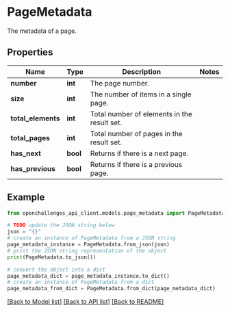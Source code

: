 # PageMetadata

The metadata of a page.

## Properties

| Name               | Type     | Description                                 | Notes |
| ------------------ | -------- | ------------------------------------------- | ----- |
| **number**         | **int**  | The page number.                            |
| **size**           | **int**  | The number of items in a single page.       |
| **total_elements** | **int**  | Total number of elements in the result set. |
| **total_pages**    | **int**  | Total number of pages in the result set.    |
| **has_next**       | **bool** | Returns if there is a next page.            |
| **has_previous**   | **bool** | Returns if there is a previous page.        |

## Example

```python
from openchallenges_api_client.models.page_metadata import PageMetadata

# TODO update the JSON string below
json = "{}"
# create an instance of PageMetadata from a JSON string
page_metadata_instance = PageMetadata.from_json(json)
# print the JSON string representation of the object
print(PageMetadata.to_json())

# convert the object into a dict
page_metadata_dict = page_metadata_instance.to_dict()
# create an instance of PageMetadata from a dict
page_metadata_from_dict = PageMetadata.from_dict(page_metadata_dict)
```

[[Back to Model list]](../README.md#documentation-for-models) [[Back to API list]](../README.md#documentation-for-api-endpoints) [[Back to README]](../README.md)
